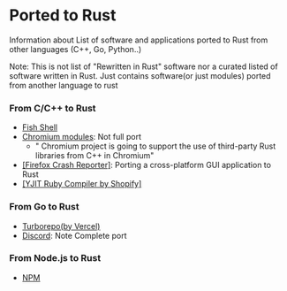 # Ported to Rust

Information about List of software and applications ported to Rust from other languages (C++, Go, Python..)

Note: This is not list of "Rewritten in Rust" software nor a curated listed of software written in Rust. 
Just contains software(or just modules) ported from another language to rust

### From C/C++ to Rust
- [Fish Shell](https://github.com/fish-shell/fish-shell/blob/master/doc_internal/fish-riir-plan.md)
- [Chromium modules](https://security.googleblog.com/2023/01/supporting-use-of-rust-in-chromium.html): Not full port
  * " Chromium project is going to support the use of third-party Rust libraries from C++ in Chromium"
- [[Firefox Crash Reporter]](https://hacks.mozilla.org/2024/04/porting-a-cross-platform-gui-application-to-rust/): Porting a cross-platform GUI application to Rust
- [[YJIT Ruby Compiler by Shopify]](https://shopify.engineering/porting-yjit-ruby-compiler-to-rust)


### From Go to Rust
 - [Turborepo(by Vercel)](https://vercel.com/blog/how-turborepo-is-porting-from-go-to-rust)
 - [Discord](https://chromium.googlesource.com/chromium/src/+/refs/heads/main/docs/rust.md): Note Complete port

### From Node.js to Rust
  - [NPM](https://www.infoq.com/news/2019/03/rust-npm-performance/)
